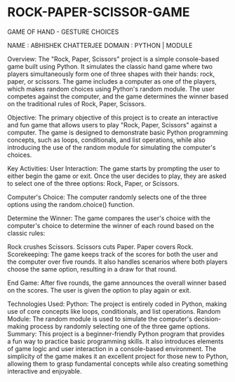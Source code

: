 # ROCK-PAPER-SCISSOR-GAME
GAME OF HAND - GESTURE CHOICES

NAME : ABHISHEK CHATTERJEE
DOMAIN : PYTHON | MODULE

Overview:
The "Rock, Paper, Scissors" project is a simple console-based game built using Python. It simulates the classic hand game where two players simultaneously form one of three shapes with their hands: rock, paper, or scissors. The game includes a computer as one of the players, which makes random choices using Python's random module. The user competes against the computer, and the game determines the winner based on the traditional rules of Rock, Paper, Scissors.

Objective:
The primary objective of this project is to create an interactive and fun game that allows users to play "Rock, Paper, Scissors" against a computer. The game is designed to demonstrate basic Python programming concepts, such as loops, conditionals, and list operations, while also introducing the use of the random module for simulating the computer's choices.

Key Activities:
User Interaction: The game starts by prompting the user to either begin the game or exit. Once the user decides to play, they are asked to select one of the three options: Rock, Paper, or Scissors.

Computer's Choice: The computer randomly selects one of the three options using the random.choice() function.

Determine the Winner: The game compares the user's choice with the computer's choice to determine the winner of each round based on the classic rules:

Rock crushes Scissors.
Scissors cuts Paper.
Paper covers Rock.
Scorekeeping: The game keeps track of the scores for both the user and the computer over five rounds. It also handles scenarios where both players choose the same option, resulting in a draw for that round.

End Game: After five rounds, the game announces the overall winner based on the scores. The user is given the option to play again or exit.

Technologies Used:
Python: The project is entirely coded in Python, making use of core concepts like loops, conditionals, and list operations.
Random Module: The random module is used to simulate the computer's decision-making process by randomly selecting one of the three game options.
Summary:
This project is a beginner-friendly Python program that provides a fun way to practice basic programming skills. It also introduces elements of game logic and user interaction in a console-based environment. The simplicity of the game makes it an excellent project for those new to Python, allowing them to grasp fundamental concepts while also creating something interactive and enjoyable.











